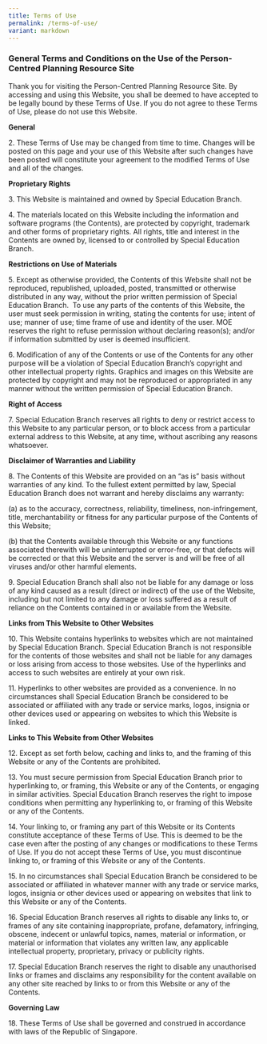 ```yaml
---
title: Terms of Use
permalink: /terms-of-use/
variant: markdown
---
```

### **General Terms and Conditions on the Use of the Person-Centred Planning Resource Site**

Thank you for visiting the Person-Centred Planning Resource Site. By accessing and using this Website, you shall be deemed to have accepted to be legally bound by these Terms of Use. If you do not agree to these Terms of Use, please do not use this Website.

**General**

2\. These Terms of Use may be changed from time to time. Changes will be posted on this page and your use of this Website after such changes have been posted will constitute your agreement to the modified Terms of Use and all of the changes.

**Proprietary Rights**

3\. This Website is maintained and owned by Special Education Branch.

4\. The materials located on this Website including the information and software programs (the Contents), are protected by copyright, trademark and other forms of proprietary rights. All rights, title and interest in the Contents are owned by, licensed to or controlled by Special Education Branch.

**Restrictions on Use of Materials**

5\. Except as otherwise provided, the Contents of this Website shall not be reproduced, republished, uploaded, posted, transmitted or otherwise distributed in any way, without the prior written permission of Special Education Branch.  To use any parts of the contents of this Website, the user must seek permission in writing, stating the contents for use; intent of use; manner of use; time frame of use and identity of the user. MOE reserves the right to refuse permission without declaring reason(s); and/or if information submitted by user is deemed insufficient.

6\. Modification of any of the Contents or use of the Contents for any other purpose will be a violation of Special Education Branch’s copyright and other intellectual property rights. Graphics and images on this Website are protected by copyright and may not be reproduced or appropriated in any manner without the written permission of Special Education Branch.

**Right of Access**

7\. Special Education Branch reserves all rights to deny or restrict access to this Website to any particular person, or to block access from a particular external address to this Website, at any time, without ascribing any reasons whatsoever.

**Disclaimer of Warranties and Liability**

8\. The Contents of this Website are provided on an “as is” basis without warranties of any kind. To the fullest extent permitted by law, Special Education Branch does not warrant and hereby disclaims any warranty:

(a) as to the accuracy, correctness, reliability, timeliness, non-infringement, title, merchantability or fitness for any particular purpose of the Contents of this Website;

(b) that the Contents available through this Website or any functions associated therewith will be uninterrupted or error-free, or that defects will be corrected or that this Website and the server is and will be free of all viruses and/or other harmful elements.

9\. Special Education Branch shall also not be liable for any damage or loss of any kind caused as a result (direct or indirect) of the use of the Website, including but not limited to any damage or loss suffered as a result of reliance on the Contents contained in or available from the Website.

**Links from This Website to Other Websites**

10\. This Website contains hyperlinks to websites which are not maintained by Special Education Branch. Special Education Branch is not responsible for the contents of those websites and shall not be liable for any damages or loss arising from access to those websites. Use of the hyperlinks and access to such websites are entirely at your own risk.

11\. Hyperlinks to other websites are provided as a convenience. In no circumstances shall Special Education Branch be considered to be associated or affiliated with any trade or service marks, logos, insignia or other devices used or appearing on websites to which this Website is linked.

**Links to This Website from Other Websites**

12\. Except as set forth below, caching and links to, and the framing of this Website or any of the Contents are prohibited.

13\. You must secure permission from Special Education Branch prior to hyperlinking to, or framing, this Website or any of the Contents, or engaging in similar activities. Special Education Branch reserves the right to impose conditions when permitting any hyperlinking to, or framing of this Website or any of the Contents.

14\. Your linking to, or framing any part of this Website or its Contents constitute acceptance of these Terms of Use. This is deemed to be the case even after the posting of any changes or modifications to these Terms of Use. If you do not accept these Terms of Use, you must discontinue linking to, or framing of this Website or any of the Contents.

15\. In no circumstances shall Special Education Branch be considered to be associated or affiliated in whatever manner with any trade or service marks, logos, insignia or other devices used or appearing on websites that link to this Website or any of the Contents.

16\. Special Education Branch reserves all rights to disable any links to, or frames of any site containing inappropriate, profane, defamatory, infringing, obscene, indecent or unlawful topics, names, material or information, or material or information that violates any written law, any applicable intellectual property, proprietary, privacy or publicity rights.

17\. Special Education Branch reserves the right to disable any unauthorised links or frames and disclaims any responsibility for the content available on any other site reached by links to or from this Website or any of the Contents.

**Governing Law**

18\. These Terms of Use shall be governed and construed in accordance with laws of the Republic of Singapore.